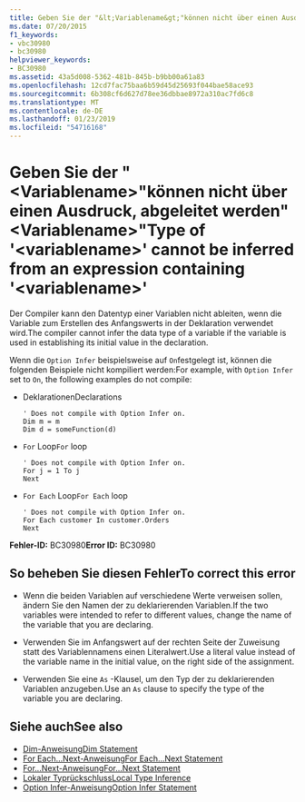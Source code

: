 ```yaml
---
title: Geben Sie der "&lt;Variablename&gt;"können nicht über einen Ausdruck, abgeleitet werden"&lt;Variablename&gt;"
ms.date: 07/20/2015
f1_keywords:
- vbc30980
- bc30980
helpviewer_keywords:
- BC30980
ms.assetid: 43a5d008-5362-481b-845b-b9bb00a61a83
ms.openlocfilehash: 12cd7fac75baa6b59d45d25693f044bae58ace93
ms.sourcegitcommit: 6b308cf6d627d78ee36dbbae8972a310ac7fd6c8
ms.translationtype: MT
ms.contentlocale: de-DE
ms.lasthandoff: 01/23/2019
ms.locfileid: "54716168"
---
```

# <a name="type-of-ltvariablenamegt-cannot-be-inferred-from-an-expression-containing-ltvariablenamegt"></a><span data-ttu-id="218c5-102">Geben Sie der "&lt;Variablename&gt;"können nicht über einen Ausdruck, abgeleitet werden"&lt;Variablename&gt;"</span><span class="sxs-lookup"><span data-stu-id="218c5-102">Type of '&lt;variablename&gt;' cannot be inferred from an expression containing '&lt;variablename&gt;'</span></span>
<span data-ttu-id="218c5-103">Der Compiler kann den Datentyp einer Variablen nicht ableiten, wenn die Variable zum Erstellen des Anfangswerts in der Deklaration verwendet wird.</span><span class="sxs-lookup"><span data-stu-id="218c5-103">The compiler cannot infer the data type of a variable if the variable is used in establishing its initial value in the declaration.</span></span>  
  
 <span data-ttu-id="218c5-104">Wenn die `Option Infer` beispielsweise auf `On`festgelegt ist, können die folgenden Beispiele nicht kompiliert werden:</span><span class="sxs-lookup"><span data-stu-id="218c5-104">For example, with `Option Infer` set to `On`, the following examples do not compile:</span></span>  
  
-   <span data-ttu-id="218c5-105">Deklarationen</span><span class="sxs-lookup"><span data-stu-id="218c5-105">Declarations</span></span>  
  
    ```  
    ' Does not compile with Option Infer on.  
    Dim m = m  
    Dim d = someFunction(d)  
    ```  
  
-   <span data-ttu-id="218c5-106">`For` Loop</span><span class="sxs-lookup"><span data-stu-id="218c5-106">`For` loop</span></span>  
  
    ```  
    ' Does not compile with Option Infer on.  
    For j = 1 To j  
    Next  
    ```  
  
-   <span data-ttu-id="218c5-107">`For Each` Loop</span><span class="sxs-lookup"><span data-stu-id="218c5-107">`For Each` loop</span></span>  
  
    ```  
    ' Does not compile with Option Infer on.  
    For Each customer In customer.Orders  
    Next  
    ```  
  
 <span data-ttu-id="218c5-108">**Fehler-ID:** BC30980</span><span class="sxs-lookup"><span data-stu-id="218c5-108">**Error ID:** BC30980</span></span>  
  
## <a name="to-correct-this-error"></a><span data-ttu-id="218c5-109">So beheben Sie diesen Fehler</span><span class="sxs-lookup"><span data-stu-id="218c5-109">To correct this error</span></span>  
  
-   <span data-ttu-id="218c5-110">Wenn die beiden Variablen auf verschiedene Werte verweisen sollen, ändern Sie den Namen der zu deklarierenden Variablen.</span><span class="sxs-lookup"><span data-stu-id="218c5-110">If the two variables were intended to refer to different values, change the name of the variable that you are declaring.</span></span>  
  
-   <span data-ttu-id="218c5-111">Verwenden Sie im Anfangswert auf der rechten Seite der Zuweisung statt des Variablennamens einen Literalwert.</span><span class="sxs-lookup"><span data-stu-id="218c5-111">Use a literal value instead of the variable name in the initial value, on the right side of the assignment.</span></span>  
  
-   <span data-ttu-id="218c5-112">Verwenden Sie eine `As` -Klausel, um den Typ der zu deklarierenden Variablen anzugeben.</span><span class="sxs-lookup"><span data-stu-id="218c5-112">Use an `As` clause to specify the type of the variable you are declaring.</span></span>  
  
## <a name="see-also"></a><span data-ttu-id="218c5-113">Siehe auch</span><span class="sxs-lookup"><span data-stu-id="218c5-113">See also</span></span>
- [<span data-ttu-id="218c5-114">Dim-Anweisung</span><span class="sxs-lookup"><span data-stu-id="218c5-114">Dim Statement</span></span>](../../visual-basic/language-reference/statements/dim-statement.md)
- [<span data-ttu-id="218c5-115">For Each...Next-Anweisung</span><span class="sxs-lookup"><span data-stu-id="218c5-115">For Each...Next Statement</span></span>](../../visual-basic/language-reference/statements/for-each-next-statement.md)
- [<span data-ttu-id="218c5-116">For...Next-Anweisung</span><span class="sxs-lookup"><span data-stu-id="218c5-116">For...Next Statement</span></span>](../../visual-basic/language-reference/statements/for-next-statement.md)
- [<span data-ttu-id="218c5-117">Lokaler Typrückschluss</span><span class="sxs-lookup"><span data-stu-id="218c5-117">Local Type Inference</span></span>](../../visual-basic/programming-guide/language-features/variables/local-type-inference.md)
- [<span data-ttu-id="218c5-118">Option Infer-Anweisung</span><span class="sxs-lookup"><span data-stu-id="218c5-118">Option Infer Statement</span></span>](../../visual-basic/language-reference/statements/option-infer-statement.md)
